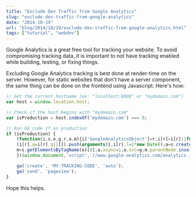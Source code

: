 ```yaml
---
title: "Exclude Dev Traffic from Google Analytics"
slug: "exclude-dev-traffic-from-google-analytics"
date: "2014-10-19"
url: "blog/2014/10/19/exclude-dev-traffic-from-google-analytics.html"
tags: ["tutorial", "webdev"]
---
```


Google Analytics is a great free tool for tracking your website. To avoid
compromising tracking data, it is important to not have tracking enabled while building,
testing, or fixing things.

Excluding Google Analytics tracking is best done at render-time on the server. However,
for static websites that don't have a server component, the same thing can be done on the frontend
using Javascript. Here's how:


```javascript
// Get the current hostname (ex: "localhost:8000" or "mydomain.com")
var host = window.location.host;

// Check if the host begins with "mydomain.com"
var isProduction = host.indexOf('mydomain.com') === 0;

// Run GA code if on production
if (isProduction) {
    (function(i,s,o,g,r,a,m){i['GoogleAnalyticsObject']=r;i[r]=i[r]||function(){
    (i[r].q=i[r].q||[]).push(arguments)},i[r].l=1*new Date();a=s.createElement(o),
    m=s.getElementsByTagName(o)[0];a.async=1;a.src=g;m.parentNode.insertBefore(a,m)
    })(window,document,'script','//www.google-analytics.com/analytics.js','ga');

    ga('create', 'MY-TRACKING-CODE', 'auto');
    ga('send', 'pageview');
}
```

Hope this helps.
